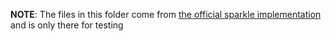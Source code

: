 **NOTE**: The files in this folder come from [the official sparkle implementation](https://github.com/sparkle-project/Sparkle) and is only there for testing
